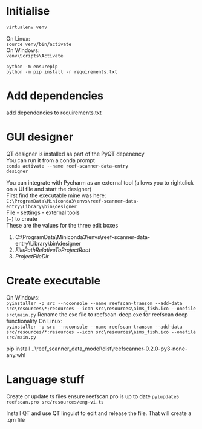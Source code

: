 # Initialise
`virtualenv venv`  

On Linux:  
`source venv/bin/activate`  
On Windows:  
`venv\Scripts\Activate`  

`python -m ensurepip`  
`python -m pip install -r requirements.txt`


# Add dependencies
add dependencies to requirements.txt

# GUI designer  
QT designer is installed as part of the PyQT depenency  
You can run it from a conda prompt  
`conda activate --name reef-scanner-data-entry`  
`designer`

You can integrate with Pycharm as an external tool (allows you to rightclick on a UI file and start the designer)  
First find the executable mine was here:  
`C:\ProgramData\Miniconda3\envs\reef-scanner-data-entry\Library\bin\designer`  
File - settings - external tools  
(+) to create  
These are the values for the three edit boxes  
1. C:\ProgramData\Miniconda3\envs\reef-scanner-data-entry\Library\bin\designer 
1. $FilePathRelativeToProjectRoot$
1. $ProjectFileDir$    

# Create executable  
On Windows:  
`pyinstaller -p src --noconsole --name reefscan-transom --add-data src\resources\*;resources --icon src\resources\aims_fish.ico --onefile src\main.py`
Rename the exe file to reefscan-deep.exe for reefscan deep functionality 
On Linux:  
`pyinstaller -p src --noconsole --name reefscan-transom --add-data src/resources/*:resources --icon src\resources\aims_fish.ico --onefile src/main.py`


pip install ..\reef_scanner_data_model\dist\reefscanner-0.2.0-py3-none-any.whl

# Language stuff

Create or update ts files
ensure reefscan.pro is up to date
`pylupdate5 reefscan.pro src/resources/eng-vi.ts`

Install QT and use QT linguist to edit and release the file. That will create a .qm file 
